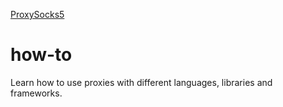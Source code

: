 [ProxySocks5](https://proxysocks5.com/)

# how-to

Learn how to use proxies with different languages, libraries and frameworks.
